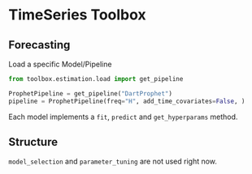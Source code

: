 # TimeSeries Toolbox

## Forecasting 
Load a specific Model/Pipeline
```python
from toolbox.estimation.load import get_pipeline

ProphetPipeline = get_pipeline("DartProphet")
pipeline = ProphetPipeline(freq="H", add_time_covariates=False, )
```

Each model implements a `fit`, `predict` and `get_hyperparams` method.

## Structure
`model_selection` and `parameter_tuning` are not used right now.
